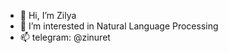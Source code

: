 - 👋 Hi, I’m Zilya
- 👀 I’m interested in Natural Language Processing
- 📫 telegram: @zinuret

<!---
nur-zilya/nur-zilya is a ✨ special ✨ repository because its `README.md` (this file) appears on your GitHub profile.
You can click the Preview link to take a look at your changes.
--->
